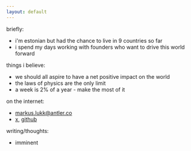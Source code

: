 ```yaml
---
layout: default
---
```


briefly:
* i'm estonian but had the chance to live in 9 countries so far
* i spend my days working with founders who want to drive this world forward

things i believe:
* we should all aspire to have a net positive impact on the world
* the laws of physics are the only limit
* a week is 2% of a year - make the most of it

on the internet:
* [markus.lukk@antler.co](mailto:markus.lukk@antler.co)
* [x](https://x.com/markuslukk), [github](https://github.com/markuslukk)

writing/thoughts:
* imminent
